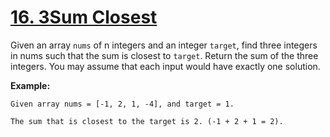 # [16. 3Sum Closest](https://leetcode.com/problems/3sum-closest/)

Given an array `nums` of n integers and an integer `target`, find three integers in nums such that the sum is closest to `target`. Return the sum of the three integers. You may assume that each input would have exactly one solution.

**Example:**

    Given array nums = [-1, 2, 1, -4], and target = 1.

    The sum that is closest to the target is 2. (-1 + 2 + 1 = 2).

